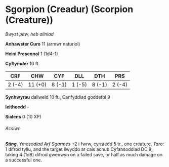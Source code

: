 # Sgorpion (Creadur) (Scorpion (Creature))

*Bwyst pitw, heb aliniad*

**Anhawster Curo** 11 (armwr naturiol)

**Heini Presennol** 1 (1d4-1)

**Cyflymder** 10 ft.

| CRF    | CHW     | CYF    | DLL    | DTH    | PRS    |
|--------|---------|--------|--------|--------|--------|
| 2 (-4) | 11 (+0) | 8 (-1) | 1 (-5) | 8 (-1) | 2 (-4) |

**Synhwyrau** dallweld 10 ft., Canfyddiad goddefol 9

**Ieithoedd** -

**Sialens** 0 (10 XP)

###### Acsiwn

***Sting***. *Ymosodiad Arf Sgarmes* +2 i fwrw, cyrraedd 5 tr., one creature. *Taro:* 1 difrod tyllu, and the target llwyddo ar cais achub Cyfansoddiad DC 9, taking 4 (1d8) difrod gwenwyn on a failed save, or half as much damage on a successful one.